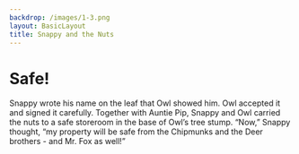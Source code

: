 ```yaml
---
backdrop: /images/1-3.png
layout: BasicLayout
title: Snappy and the Nuts
---
```


# Safe!

Snappy wrote his name on the leaf that Owl showed him.  Owl accepted it and signed it carefully. Together with Auntie Pip, Snappy and Owl carried the nuts to a safe storeroom in the base of Owl’s tree stump. “Now,” Snappy thought, “my property will be safe from the Chipmunks and the Deer brothers - and Mr. Fox as well!”

<Pagination previous="9"/>

<Page url="../" action="Back Home"/>
